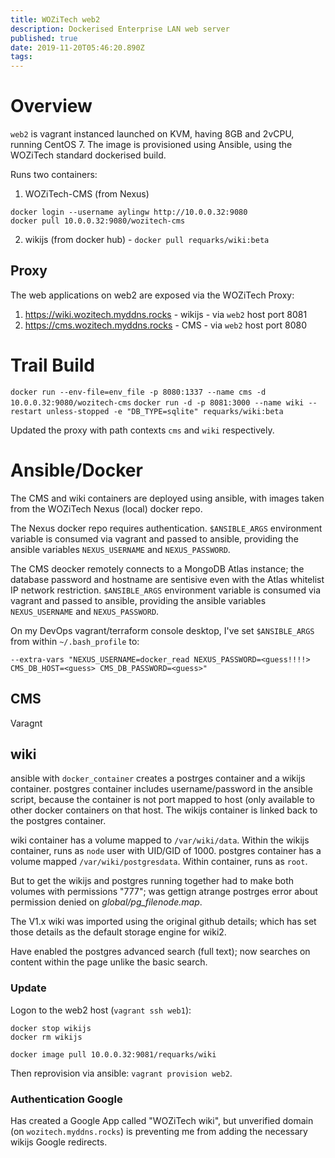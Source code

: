 ```yaml
---
title: WOZiTech web2
description: Dockerised Enterprise LAN web server
published: true
date: 2019-11-20T05:46:20.890Z
tags: 
---
```


# Overview
`web2` is  vagrant instanced launched on KVM, having 8GB and 2vCPU, running CentOS 7. The image is provisioned using Ansible, using the WOZiTech standard dockerised build.

Runs two containers:
1. WOZiTech-CMS (from Nexus)
```
docker login --username aylingw http://10.0.0.32:9080
docker pull 10.0.0.32:9080/wozitech-cms
```
2. wikijs (from docker hub) - `docker pull requarks/wiki:beta`

## Proxy
The web applications on web2 are exposed via the WOZiTech Proxy:
1. https://wiki.wozitech.myddns.rocks - wikijs -  via `web2` host port 8081
2. https://cms.wozitech.myddns.rocks - CMS - via `web2` host port 8080


# Trail Build
`docker run --env-file=env_file -p 8080:1337 --name cms -d 10.0.0.32:9080/wozitech-cms`
`docker run -d -p 8081:3000 --name wiki --restart unless-stopped -e "DB_TYPE=sqlite" requarks/wiki:beta`

Updated the proxy with path contexts `cms` and `wiki` respectively.

# Ansible/Docker
The CMS and wiki containers are deployed using ansible, with images taken from the WOZiTech Nexus (local) docker repo.

The Nexus docker repo requires authentication. `$ANSIBLE_ARGS` environment variable is consumed via vagrant and passed to ansible, providing the ansible variables `NEXUS_USERNAME` and `NEXUS_PASSWORD`.

The CMS deocker remotely connects to a MongoDB Atlas instance; the database password and hostname are sentisive even with the Atlas whitelist IP network restriction. `$ANSIBLE_ARGS` environment variable is consumed via vagrant and passed to ansible, providing the ansible variables `NEXUS_USERNAME` and `NEXUS_PASSWORD`.


On my DevOps vagrant/terraform console desktop, I've set `$ANSIBLE_ARGS` from within `~/.bash_profile` to:
```
--extra-vars "NEXUS_USERNAME=docker_read NEXUS_PASSWORD=<guess!!!!>  CMS_DB_HOST=<guess> CMS_DB_PASSWORD=<guess>"
```

## CMS

Varagnt

## wiki
ansible with `docker_container` creates a postrges container and a wikijs container. postgres container includes username/password in the ansible script, because the container is not port mapped to host (only available to other docker containers on that host. The wikijs container is linked back to the postgres container.

wiki container has a volume mapped to `/var/wiki/data`. Within the wikijs container, runs as `node` user with UID/GID of 1000.
postgres container has a volume mapped `/var/wiki/postgresdata`. Within container, runs as `root`.

But to get the wikijs and postgres running together had to make both volumes with permissions "777"; was gettign atrange postrges error about permission denied on _global/pg_filenode.map_.

The V1.x wiki was imported using the original github details; which has set those details as the default storage engine for wiki2.

Have enabled the postgres advanced search (full text); now searches on content within the page unlike the basic search.

### Update
Logon to the web2 host (`vagrant ssh web1`):
```
docker stop wikijs
docker rm wikijs

docker image pull 10.0.0.32:9081/requarks/wiki
```

Then reprovision via ansible: `vagrant provision web2`.



### Authentication Google
Has created a Google App called "WOZiTech wiki", but unverified domain (on `wozitech.myddns.rocks`) is preventing me from adding the necessary wikijs Google redirects.